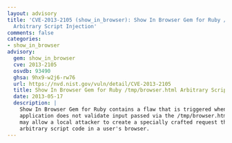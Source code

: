 ```yaml
---
layout: advisory
title: 'CVE-2013-2105 (show_in_browser): Show In Browser Gem for Ruby /tmp/browser.html
  Arbitrary Script Injection'
comments: false
categories:
- show_in_browser
advisory:
  gem: show_in_browser
  cve: 2013-2105
  osvdb: 93490
  ghsa: 9hx9-w2j6-rw76
  url: https://nvd.nist.gov/vuln/detail/CVE-2013-2105
  title: Show In Browser Gem for Ruby /tmp/browser.html Arbitrary Script Injection
  date: 2013-05-17
  description: |
    Show In Browser Gem for Ruby contains a flaw that is triggered when the
    application does not validate input passed via the /tmp/browser.html file. This
    may allow a local attacker to create a specially crafted request that would execute
    arbitrary script code in a user's browser.
---
```

